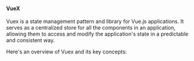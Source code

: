 <h4>VueX</h4>

Vuex is a state management pattern and library for Vue.js applications. It serves as a centralized store for all the components in an application, allowing them to access and modify the application's state in a predictable and consistent way.

Here's an overview of Vuex and its key concepts:
